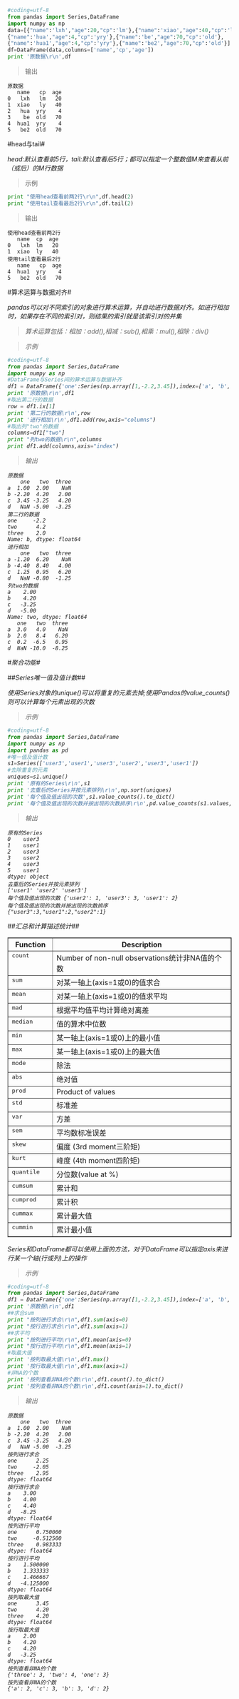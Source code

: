 ```python
#coding=utf-8
from pandas import Series,DataFrame
import numpy as np
data=[{"name":'lxh',"age":20,"cp":'lm'},{"name":'xiao',"age":40,"cp":'ly'},
{"name":'hua',"age":4,"cp":'yry'},{"name":'be',"age":70,"cp":'old'},
{"name":'hua1',"age":4,"cp":'yry'},{"name":'be2',"age":70,"cp":'old'}]
df=DataFrame(data,columns=['name','cp','age'])
print '原数据\r\n',df
```
>输出 

```
原数据
   name   cp  age
0   lxh   lm   20
1  xiao   ly   40
2   hua  yry    4
3    be  old   70
4  hua1  yry    4
5   be2  old   70
```

#head与tail#

<em>head:默认查看前5行，tail:默认查看后5行；都可以指定一个整数值M来查看从前（或后）的M行数据</em>

>示例
```python
print "使用head查看前两2行\r\n",df.head(2)
print "使用tail查看最后2行\r\n",df.tail(2)
```
>输出

```
使用head查看前两2行
   name  cp  age
0   lxh  lm   20
1  xiao  ly   40
使用tail查看最后2行
   name   cp  age
4  hua1  yry    4
5   be2  old   70
```
#算术运算与数据对齐#

<em>pandas可以对不同索引的对象进行算术运算，并自动进行数据对齐。如进行相加时，如果存在不同的索引对，则结果的索引就是该索引对的并集<em>

>算术运算包括：相加：add(),相减：sub(),相乘：mul(),相除：div()

>示例

```python
#coding=utf-8
from pandas import Series,DataFrame
import numpy as np
#DataFrame与Series间的算术运算与数据补齐
df1 = DataFrame({'one':Series(np.array([1,-2.2,3.45]),index=['a', 'b', 'c']), 'two' : Series(np.array([2,4.2,-3.25,-5]), index=['a', 'b', 'c', 'd']),'three':Series(np.array([2,4.2,-3.25]), index=['b', 'c', 'd'])},columns=['one','two','three'])
print '原数据\r\n',df1
#取出第二行的数据
row = df1.ix[1]
print '第二行的数据\r\n',row
print '进行相加\r\n',df1.add(row,axis="columns")
#取出列"two"的数据
columns=df1["two"]
print "列two的数据\r\n",columns
print df1.add(columns,axis="index")
```
>输出

```
原数据
    one   two  three
a  1.00  2.00    NaN
b -2.20  4.20   2.00
c  3.45 -3.25   4.20
d   NaN -5.00  -3.25
第二行的数据
one     -2.2
two      4.2
three    2.0
Name: b, dtype: float64
进行相加
    one   two  three
a -1.20  6.20    NaN
b -4.40  8.40   4.00
c  1.25  0.95   6.20
d   NaN -0.80  -1.25
列two的数据
a    2.00
b    4.20
c   -3.25
d   -5.00
Name: two, dtype: float64
   one   two  three
a  3.0   4.0    NaN
b  2.0   8.4   6.20
c  0.2  -6.5   0.95
d  NaN -10.0  -8.25
```

#聚合功能#

##Series唯一值及值计数##

<em>使用Series对象的unique()可以将重复的元素去掉;使用Pandas的value_counts()则可以计算每个元素出现的次数</em>

>示例

```python
#coding=utf-8
from pandas import Series,DataFrame
import numpy as np
import pandas as pd
#唯一值及值计数
s1=Series(['user3','user1','user3','user2','user3','user1'])
#去除重复的元素
uniques=s1.unique()
print '原有的Series\r\n',s1
print '去重后的Series并按元素排列\r\n',np.sort(uniques)
print '每个值及值出现的次数',s1.value_counts().to_dict()
print '每个值及值出现的次数并按出现的次数排序\r\n',pd.value_counts(s1.values,sort=True).to_json()
```
>输出
```
原有的Series
0    user3
1    user1
2    user3
3    user2
4    user3
5    user1
dtype: object
去重后的Series并按元素排列
['user1' 'user2' 'user3']
每个值及值出现的次数 {'user2': 1, 'user3': 3, 'user1': 2}
每个值及值出现的次数并按出现的次数排序
{"user3":3,"user1":2,"user2":1}
```

##汇总和计算描述统计##

<table border="1" class="docutils">
<colgroup>
<col width="20%">
<col width="80%">
</colgroup>
<thead valign="bottom">
<tr class="row-odd"><th class="head">Function</th>
<th class="head">Description</th>
</tr>
</thead>
<tbody valign="top">
<tr class="row-even"><td><tt class="docutils literal"><span class="pre">count</span></tt></td>
<td>Number of non-null observations统计非NA值的个数</td>
</tr>
<tr class="row-odd"><td><tt class="docutils literal"><span class="pre">sum</span></tt></td>
<td>对某一轴上(axis=1或0)的值求合</td>
</tr>
<tr class="row-even"><td><tt class="docutils literal"><span class="pre">mean</span></tt></td>
<td>对某一轴上(axis=1或0)的值求平均</td>
</tr>
<tr class="row-odd"><td><tt class="docutils literal"><span class="pre">mad</span></tt></td>
<td>根据平均值平均计算绝对离差</td>
</tr>
<tr class="row-even"><td><tt class="docutils literal"><span class="pre">median</span></tt></td>
<td>值的算术中位数</td>
</tr>
<tr class="row-odd"><td><tt class="docutils literal"><span class="pre">min</span></tt></td>
<td>某一轴上(axis=1或0)上的最小值</td>
</tr>
<tr class="row-even"><td><tt class="docutils literal"><span class="pre">max</span></tt></td>
<td>某一轴上(axis=1或0)上的最大值</td>
</tr>
<tr class="row-odd"><td><tt class="docutils literal"><span class="pre">mode</span></tt></td>
<td>除法</td>
</tr>
<tr class="row-even"><td><tt class="docutils literal"><span class="pre">abs</span></tt></td>
<td>绝对值</td>
</tr>
<tr class="row-odd"><td><tt class="docutils literal"><span class="pre">prod</span></tt></td>
<td>Product of values</td>
</tr>
<tr class="row-even"><td><tt class="docutils literal"><span class="pre">std</span></tt></td>
<td>标准差</td>
</tr>
<tr class="row-odd"><td><tt class="docutils literal"><span class="pre">var</span></tt></td>
<td>方差</td>
</tr>
<tr class="row-even"><td><tt class="docutils literal"><span class="pre">sem</span></tt></td>
<td>平均数标准误差</td>
</tr>
<tr class="row-odd"><td><tt class="docutils literal"><span class="pre">skew</span></tt></td>
<td>偏度 (3rd moment三阶矩)</td>
</tr>
<tr class="row-even"><td><tt class="docutils literal"><span class="pre">kurt</span></tt></td>
<td>峰度 (4th moment四阶矩)</td>
</tr>
<tr class="row-odd"><td><tt class="docutils literal"><span class="pre">quantile</span></tt></td>
<td>分位数(value at %)</td>
</tr>
<tr class="row-even"><td><tt class="docutils literal"><span class="pre">cumsum</span></tt></td>
<td>累计和</td>
</tr>
<tr class="row-odd"><td><tt class="docutils literal"><span class="pre">cumprod</span></tt></td>
<td>累计积</td>
</tr>
<tr class="row-even"><td><tt class="docutils literal"><span class="pre">cummax</span></tt></td>
<td>累计最大值</td>
</tr>
<tr class="row-odd"><td><tt class="docutils literal"><span class="pre">cummin</span></tt></td>
<td>累计最小值</td>
</tr>
</tbody>
</table>

<em>Series和DataFrame都可以使用上面的方法，对于DataFrame可以指定axis来进行某一个轴(行或列)上的操作</em>

>示例

```python
#coding=utf-8
from pandas import Series,DataFrame
df1 = DataFrame({'one':Series(np.array([1,-2.2,3.45]),index=['a', 'b', 'c']), 'two' : Series(np.array([2,4.2,-3.25,-5]), index=['a', 'b', 'c', 'd']),'three':Series(np.array([2,4.2,-3.25]), index=['b', 'c', 'd'])},columns=['one','two','three'])
print '原数据\r\n',df1
##求合sum
print "按列进行求合\r\n",df1.sum(axis=0)
print "按行进行求合\r\n",df1.sum(axis=1)
##求平均
print "按列进行平均\r\n",df1.mean(axis=0)
print "按行进行平均\r\n",df1.mean(axis=1)
#取最大值
print '按列取最大值\r\n',df1.max()
print '按行取最大值\r\n',df1.max(axis=1)
#非NA的个数
print '按列查看非NA的个数\r\n',df1.count().to_dict()
print '按列查看非NA的个数\r\n',df1.count(axis=1).to_dict()
```
>输出 

```
原数据
    one   two  three
a  1.00  2.00    NaN
b -2.20  4.20   2.00
c  3.45 -3.25   4.20
d   NaN -5.00  -3.25
按列进行求合
one      2.25
two     -2.05
three    2.95
dtype: float64
按行进行求合
a    3.00
b    4.00
c    4.40
d   -8.25
dtype: float64
按列进行平均
one      0.750000
two     -0.512500
three    0.983333
dtype: float64
按行进行平均
a    1.500000
b    1.333333
c    1.466667
d   -4.125000
dtype: float64
按列取最大值
one      3.45
two      4.20
three    4.20
dtype: float64
按行取最大值
a    2.00
b    4.20
c    4.20
d   -3.25
dtype: float64
按列查看非NA的个数
{'three': 3, 'two': 4, 'one': 3}
按列查看非NA的个数
{'a': 2, 'c': 3, 'b': 3, 'd': 2}
```






